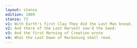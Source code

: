 ```yaml
---
layout: stanza
edition: 1889
stanza: 73
v1: With Earth's first Clay They did the Last Man knead,
v2: And there of the Last Harvest sow'd the Seed:
v3: And the first Morning of Creation wrote
v4: What the Last Dawn of Reckoning shall read.
---
```

